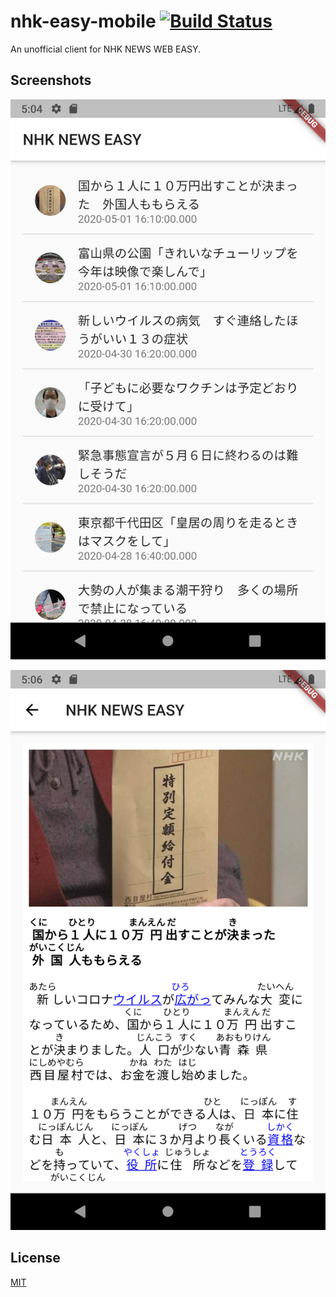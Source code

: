 # nhk-easy-mobile [![Build Status](https://travis-ci.org/Frederick-S/nhk-easy-mobile.svg?branch=master)](https://travis-ci.org/Frederick-S/nhk-easy-mobile)
An unofficial client for NHK NEWS WEB EASY.

## Screenshots
![home](./screenshots/home.png)

![news](./screenshots/news.png)

## License
[MIT](LICENSE)
